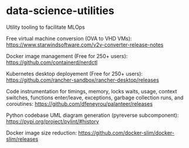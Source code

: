 # data-science-utilities
Utility tooling to facilitate MLOps

Free virtual machine conversion (OVA to VHD VMs):
https://www.starwindsoftware.com/v2v-converter-release-notes

Docker image management (Free for 250+ users):
https://github.com/containerd/nerdctl

Kubernetes desktop deployement (Free for 250+ users):
https://github.com/rancher-sandbox/rancher-desktop/releases

Code instrumentation for timings, memory, locks waits, usage, context switches, functions enter/leave, exceptions, garbage collection runs, and coroutines:
https://github.com/dfeneyrou/palanteer/releases

Python codebase UML diagram generation (pyreverse subcomponent):
https://pypi.org/project/pylint/#history

Docker image size reduction:
https://github.com/docker-slim/docker-slim/releases

